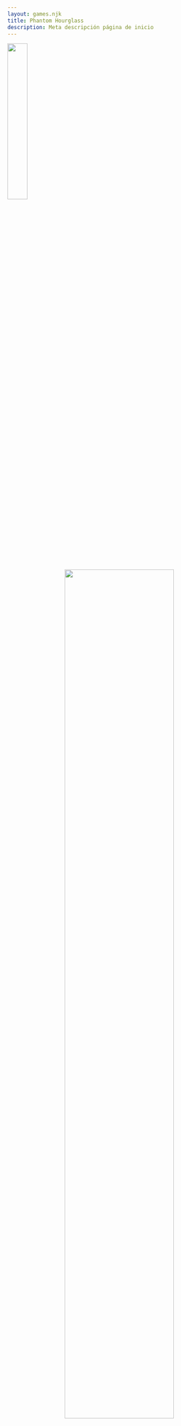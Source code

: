 ```yaml
---
layout: games.njk
title: Phantom Hourglass 
description: Meta descripción página de inicio
---
```

</p>
<img width="30%" src="/img/PH.webp">
</p>

<center>
  <section class="row container-lg">
    <article class="col-12 col-md-6">
      <center><img width="70%" src="/img/LR.webp" alt=""></center>
    </article>
    <article class="col-12 col-md-6">
      </p>
      <p class= text-start>The Legend of Zelda: Phantom Hourglass es la decimocuarta entrega principal de la serie The Legend of Zelda. Es el primer juego de The Legend of Zelda para Nintendo DS y una secuela directa de The Wind Waker. El equipo de desarrollo de Phantom Hourglass tiene muchos desarrolladores que regresan de Four Swords Adventures, muchos de los cuales, a su vez, fueron elegidos de entre los que trabajaron en A Link to the Past.</p>
    </article>
    <article class="col-12">
      <h2>Historia</h2>
    </article>
    <article class="col-12">
      <p class="text-center">Tiempo después de The Wind Waker, Phantom Hourglass comienza con Tetra y su tripulación pirata, junto con Link, persiguiendo un barco fantasma que se dice ha llevado a marineros y residentes de las islas locales. La tripulación descubre el barco, pero cuando Tetra sube a bordo para explorar, desaparece. Link intenta seguirla pero termina a la deriva en el océano.</p>
    </article>
    <article class="col-12 col-md-6">
      <p class="text-end">Más tarde, Link se recupera con la ayuda de la hada Ciela, quien tiene amnesia sobre su pasado, y un anciano llamado Oshus, quienes ayudan a Link en su búsqueda para encontrar el barco fantasma y reunirse con Tetra. Para lograrlo, buscan la ayuda del renuente Capitán Linebeck y su barco después de salvarlo del Templo del Rey del Océano; Linebeck solo accede a ayudar con la expectativa de encontrar tesoro en el camino. Link descubre que para saber la posición del barco fantasma, deben encontrar a los Espíritus del Valor, la Sabiduría y el Poder, usando mapas e indicios ocultos en el Templo del Rey del Océano. Sin embargo, para vencer a las fuerzas malignas en el Templo, Link debe hacer uso de las Arenas del Tiempo dentro del Reloj de las Sombras y poseídas por otras criaturas alrededor de las islas para evitar que su fuerza vital sea drenada. Con la ayuda del Reloj, Link puede localizar y aliarse fácilmente con los Espíritus de la Sabiduría y el Poder, pero el Espíritu del Valor que encuentra se parece exactamente a Ciela. Oshus explica que Ciela en realidad es el Espíritu del Valor y que perdió su memoria cuando Bellum la atacó. También revela que él mismo es el Rey del Océano. Oshus explica además que él y Ciela tuvieron que tomar sus formas actuales para esconderse del monstruo devorador de vidas, Bellum, quien es la causa del barco fantasma y otras maldades en el área local, y se ha establecido en las profundidades mismas del Templo. </p>
    </article>
    <article class="col-12 col-md-6">
      <center><img width="80%" src="/img/Link_PH.webp" alt=""></center>
    </article>
    <article class="col-12">
      <p>Link tiene éxito en su intento de rescatar a Tetra con la ayuda de los tres Espíritus, pero descubre que Tetra ahora es una estatua, un efecto adicional del poder de drenaje de vida de Bellum. Link está listo para continuar pero Linebeck inicialmente se niega a ayudar más después de no encontrar ningún tesoro hasta ahora, aunque accede a continuar una vez que Oshus promete concederle a Linebeck un deseo después de que se complete la búsqueda de Link. Link descubre que la única manera de derrotar a Bellum es forjar la Espada Fantasma a partir de tres metales únicos y puros alrededor de las islas locales. Después de recolectar los materiales y forjar la Espada Fantasma, Link desciende al nivel más bajo del Templo, y aparentemente logra derrotar a Bellum. Tetra es liberada de su forma de estatua y revivida, pero antes de que el grupo pueda celebrar, Bellum emerge nuevamente de las profundidades del océano y se lleva a Tetra otra vez. En la batalla subsiguiente entre el SS Linebeck y el barco fantasma, se pierde el barco de Linebeck, así como también Oshus, y Link y Tetra son capturados.</p>
    </article>
    <article class="col-12 col-md-6">
      <center><img width="60%" src="/img/Phantom.png" alt=""></center>
    </article>
    <article class="col-12 col-md-6">
      <p> Linebeck recoge a regañadientes la Espada Fantasma y logra liberar a Link y Tetra, a costa de su propia libertad, pero logra devolverle la Espada Fantasma a Link antes de que Bellum posea a Linebeck y lo convierta en un caballero tipo Fantasma, pero Link finalmente logra vencer a Bellum sin dañar a Linebeck. Al finalizar la aventura, la arena del Reloj de las Sombras se libera en el mar. Oshus, ahora en su forma verdadera de una ballena gris, azul y blanca, se prepara para partir con los Espíritus, mientras que Linebeck, sorprendiendo a todos, no desea un tesoro sino su barco de vuelta. Después de que todos se despiden, Link y Tetra se encuentran de nuevo en el barco pirata, donde parece que solo han pasado diez minutos para el resto de la tripulación y ellos insisten en que todo fue un sueño. Sin embargo, Link todavía posee el Reloj de las Sombras ahora vacío, y ve el barco de Linebeck en el horizonte, sabiendo muy bien que su aventura fue real.</p>
    </article>
    <article class="col-12">
      <h2>Linea de Tiempo</h2>
    </article>
    <article class="col-12">
      <p class="text-center">El juego está ambientado después de los eventos de The Wind Waker, lo que lo convierte en la segunda entrada confirmada en la Línea Temporal Adulta. 100 años después, es seguido por Spirit Tracks, que está situado en una tierra nueva que eventualmente fue descubierta por Link, Tetra y su tripulación pirata.</p>
    </article>
  </section>
</center>